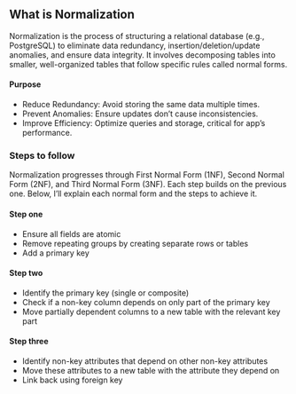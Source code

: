 ## What is Normalization
Normalization is the process of structuring a relational database (e.g., PostgreSQL) to eliminate data redundancy, insertion/deletion/update anomalies, and ensure data integrity. It involves decomposing tables into smaller, well-organized tables that follow specific rules called normal forms.

#### Purpose
- Reduce Redundancy: Avoid storing the same data multiple times.
- Prevent Anomalies: Ensure updates don’t cause inconsistencies.
- Improve Efficiency: Optimize queries and storage, critical for  app’s performance.

### Steps to follow
Normalization progresses through First Normal Form (1NF), Second Normal Form (2NF), and Third Normal Form (3NF). Each step builds on the previous one. Below, I’ll explain each normal form and the steps to achieve it.

#### Step one
- Ensure all fields are atomic
- Remove repeating groups by creating separate rows or tables
- Add a primary key

#### Step two
- Identify the primary key (single or composite)
- Check if a non-key column depends on only part of the primary key
- Move partially dependent columns to a new table with the relevant key part

#### Step three
- Identify non-key attributes that depend on other non-key attributes
- Move these attributes to a new table with the attribute they depend on
- Link back using foreign key
